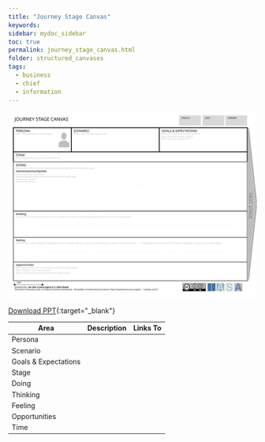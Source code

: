 ```yaml
---
title: "Journey Stage Canvas"
keywords: 
sidebar: mydoc_sidebar
toc: true
permalink: journey_stage_canvas.html
folder: structured_canvases
tags: 
  - business
  - chief
  - information
---
```


![image001](media/journey_stage_canvas001.svg)

[Download PPT](media/ppt/journey_stage_canvas.ppt){:target="_blank"}

| Area | Description | Links To |
| --- | --- | --- |
| Persona |   |   |
| Scenario |   |   |
| Goals & Expectations |   |   |
| Stage |   |   |
| Doing |   |   |
| Thinking |   |   |
| Feeling |   |   |
| Opportunities |   |   |
| Time |   |   |